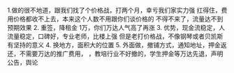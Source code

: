 
1.做的很不地道，跟我们找了个价格战，打两个月，幸亏我们家实力强
  扛得住，费用价格都收不上去，本来这个人数不用跟你们谈价格的
  不得不来了，流量达不到预期效果
2. 重签，降租金 1万，你们万达人气高了再涨
3. 优势，现金流稳定，人流量稳定，口碑好，专业老师，比楼上强
  但是老打价格战，不像钢琴或者贝凯斯有坚持的意义
4. 换地方，面积大的位置
5. 外面做，撤铺方式，通知地址，押金返还，不需要万达的推广费用，
    ，教培行业不好撤的，学生押金等万达先退，声明公告，舆论
